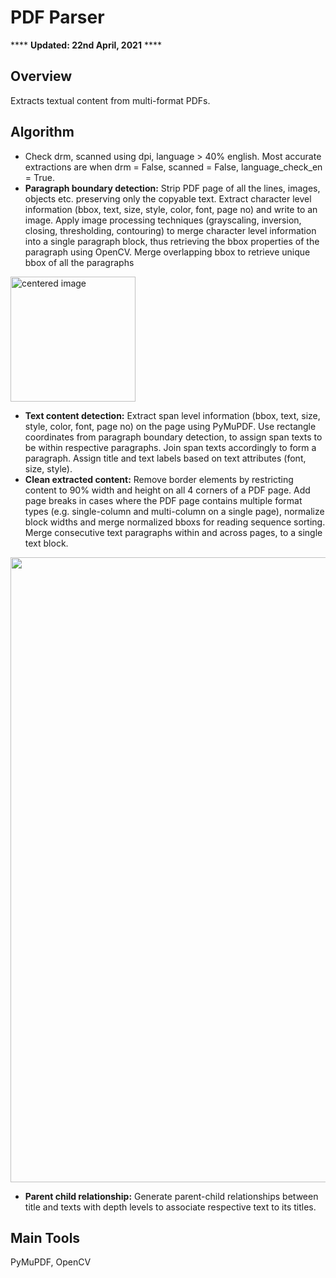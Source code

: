 # PDF Parser
**** **Updated: 22nd April, 2021** ****
## Overview
Extracts textual content from multi-format PDFs.

## Algorithm
- Check drm, scanned using dpi, language > 40% english. Most accurate extractions are when drm = False, scanned = False, language_check_en = True.
- **Paragraph boundary detection:** Strip PDF page of all the lines, images, objects etc. preserving only the copyable text. Extract character level information (bbox, text, size, style, color, font, page no) and write to an image. Apply image processing techniques (grayscaling, inversion, closing, thresholding, contouring) to merge character level information into a single paragraph block, thus retrieving the bbox properties of the paragraph using OpenCV. Merge overlapping bbox to retrieve unique bbox of all the paragraphs
<img src="https://user-images.githubusercontent.com/57243765/115731237-8d4f6500-a3b9-11eb-9a79-546594d9052f.png" width="200" height=auto alt="centered image"/>

- **Text content detection:** Extract span level information (bbox, text, size, style, color, font, page no) on the page using PyMuPDF. Use rectangle coordinates from paragraph boundary detection, to assign span texts to be within respective paragraphs. Join span texts accordingly to form a paragraph. Assign title and text labels based on text attributes (font, size, style).
- **Clean extracted content:** Remove border elements by restricting content to 90% width and height on all 4 corners of a PDF page. Add page breaks in cases where the PDF page contains multiple format types (e.g. single-column and multi-column on a single page), normalize block widths and merge normalized bboxs for reading sequence sorting. Merge consecutive text paragraphs within and across pages, to a single text block.
<img src="https://user-images.githubusercontent.com/57243765/115804662-0a102c80-a416-11eb-8318-ff52d86e264f.png" width = 1000 height = auto />

- **Parent child relationship:** Generate parent-child relationships between title and texts with depth levels to associate respective text to its titles.

## Main Tools
PyMuPDF, OpenCV
